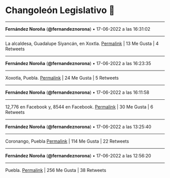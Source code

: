 # Changoleón Legislativo 🙈
*****
**Fernández Noroña** (**@fernandeznorona**) • 17-06-2022 a las 16:31:02
*****
La alcaldesa, Guadalupe Siyancán, en Xoxtla.
[Permalink](https://twitter.com/fernandeznorona/status/1537956016133836800) | 13 Me Gusta | 4 Retweets
*****
**Fernández Noroña** (**@fernandeznorona**) • 17-06-2022 a las 16:23:35
*****
Xoxotla, Puebla.
[Permalink](https://twitter.com/fernandeznorona/status/1537954141812559872) | 24 Me Gusta | 5 Retweets
*****
**Fernández Noroña** (**@fernandeznorona**) • 17-06-2022 a las 16:11:58
*****
12,776 en Facebook y, 8544 en Facebook.
[Permalink](https://twitter.com/fernandeznorona/status/1537951217371869186) | 30 Me Gusta | 6 Retweets
*****
**Fernández Noroña** (**@fernandeznorona**) • 17-06-2022 a las 13:25:40
*****
Coronango, Puebla
[Permalink](https://twitter.com/fernandeznorona/status/1537909367143473152) | 114 Me Gusta | 22 Retweets
*****
**Fernández Noroña** (**@fernandeznorona**) • 17-06-2022 a las 12:56:20
*****
Puebla.
[Permalink](https://twitter.com/fernandeznorona/status/1537901982953840643) | 256 Me Gusta | 38 Retweets